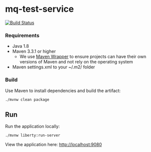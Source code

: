 # mq-test-service

[![Build Status](https://jenkins.fraud.secfraud.sbx.zone/buildStatus/icon?job=inbound-events-service/master)](https://jenkins.fraud.secfraud.sbx.zone/job/inbound-events-service/job/master/)

### Requirements
* Java 1.8
* Maven 3.3.1 or higher
  * We use [Maven Wrapper](https://github.com/takari/takari-maven-plugin) to ensure projects can have their own versions of Maven and not rely on the operating system
* Maven settings.xml to your ~/.m2/ folder

### Build

Use Maven to install dependencies and build the artifact:
```
./mvnw clean package
```

## Run

Run the application locally:

```
./mvnw liberty:run-server
```

View the application here: [http://localhost:9080](http://localhost:9080)
